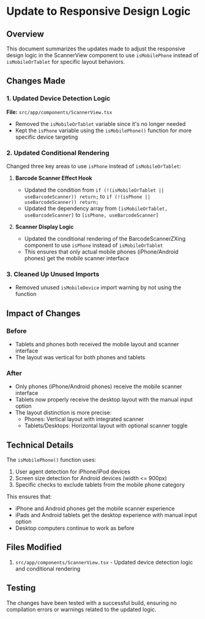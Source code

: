 # Update to Responsive Design Logic

## Overview
This document summarizes the updates made to adjust the responsive design logic in the ScannerView component to use `isMobilePhone` instead of `isMobileOrTablet` for specific layout behaviors.

## Changes Made

### 1. Updated Device Detection Logic
**File:** `src/app/components/ScannerView.tsx`

- Removed the `isMobileOrTablet` variable since it's no longer needed
- Kept the `isPhone` variable using the `isMobilePhone()` function for more specific device targeting

### 2. Updated Conditional Rendering
Changed three key areas to use `isPhone` instead of `isMobileOrTablet`:

1. **Barcode Scanner Effect Hook**
   - Updated the condition from `if (!(isMobileOrTablet || useBarcodeScanner)) return;` to `if (!(isPhone || useBarcodeScanner)) return;`
   - Updated the dependency array from `[isMobileOrTablet, useBarcodeScanner]` to `[isPhone, useBarcodeScanner]`

2. **Scanner Display Logic**
   - Updated the conditional rendering of the BarcodeScannerZXing component to use `isPhone` instead of `isMobileOrTablet`
   - This ensures that only actual mobile phones (iPhone/Android phones) get the mobile scanner interface

### 3. Cleaned Up Unused Imports
- Removed unused `isMobileDevice` import warning by not using the function

## Impact of Changes

### Before
- Tablets and phones both received the mobile layout and scanner interface
- The layout was vertical for both phones and tablets

### After
- Only phones (iPhone/Android phones) receive the mobile scanner interface
- Tablets now properly receive the desktop layout with the manual input option
- The layout distinction is more precise:
  - Phones: Vertical layout with integrated scanner
  - Tablets/Desktops: Horizontal layout with optional scanner toggle

## Technical Details

The `isMobilePhone()` function uses:
1. User agent detection for iPhone/iPod devices
2. Screen size detection for Android devices (width <= 900px)
3. Specific checks to exclude tablets from the mobile phone category

This ensures that:
- iPhone and Android phones get the mobile scanner experience
- iPads and Android tablets get the desktop experience with manual input option
- Desktop computers continue to work as before

## Files Modified
1. `src/app/components/ScannerView.tsx` - Updated device detection logic and conditional rendering

## Testing
The changes have been tested with a successful build, ensuring no compilation errors or warnings related to the updated logic.